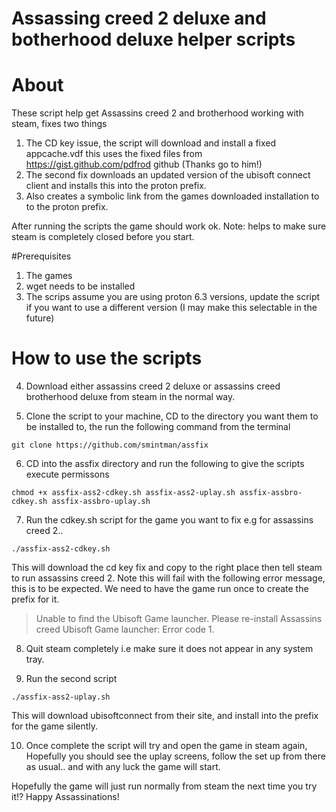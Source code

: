 # Assassing creed 2 deluxe and botherhood deluxe helper scripts

# About

These script help get Assassins creed 2 and brotherhood working with steam, fixes two things 

1. The CD key issue, the script will download and install a fixed appcache.vdf this uses the fixed files from https://gist.github.com/pdfrod github (Thanks go to him!)
1. The second fix downloads an updated version of the ubisoft connect client and installs this into the proton prefix.
1. Also creates a symbolic link from the games downloaded installation to to the proton prefix. 

After running the scripts the game should work ok. Note: helps to make sure steam is completely closed before you start.

#Prerequisites

1. The games
2. wget needs to be installed
3. The scrips assume you are using proton 6.3 versions, update the script if you want to use a different version (I may make this selectable in the future)

# How to use the scripts

4. Download either assassins creed 2 deluxe or assassins creed brotherhood deluxe from steam in the normal way.

5. Clone the script to your machine, CD to the directory you want them to be installed to, the run the following command from the terminal

```
git clone https://github.com/smintman/assfix
```

6. CD into the assfix directory and run the following to give the scripts execute permissons

```
chmod +x assfix-ass2-cdkey.sh assfix-ass2-uplay.sh assfix-assbro-cdkey.sh assfix-assbro-uplay.sh
```

7. Run the cdkey.sh script for the game you want to fix e.g for assassins creed 2..

```
./assfix-ass2-cdkey.sh
```
This will download the cd key fix and copy to the right place then tell steam to run assassins creed 2. Note this will fail with the following error message, this is to be expected. We need to have the game run once to create the prefix for it.

> Unable to find the Ubisoft Game launcher. Please re-install Assassins creed <whatever>
> Ubisoft Game launcher:
> Error code 1.

8. Quit steam completely i.e make sure it does not appear in any system tray.
  
9. Run the second script 
  
  ```
  ./assfix-ass2-uplay.sh
  ```

  This will download ubisoftconnect from their site, and install into the prefix for the game silently.
  
 10. Once complete the script will try and open the game in steam again, Hopefully you should see the uplay screens, follow the set up from there as usual.. and with any luck the game will start.
  
  Hopefully the game will just run normally from steam the next time you try it!? Happy Assassinations!
  
